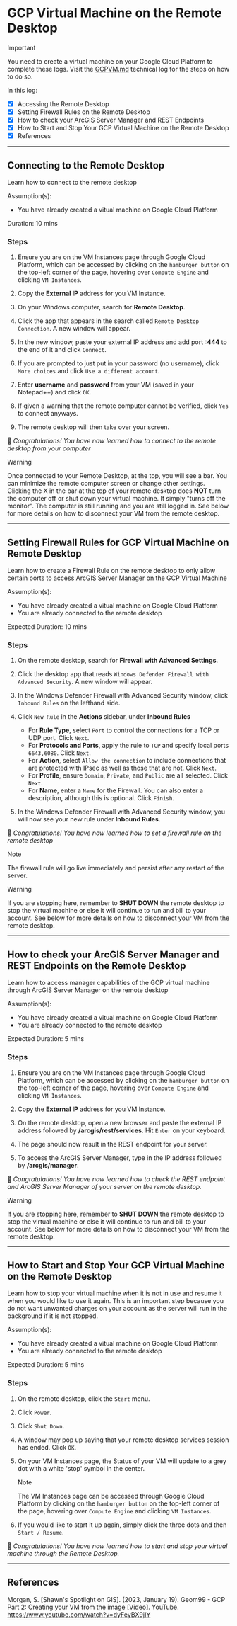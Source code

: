 # GCP Virtual Machine on the Remote Desktop

> [!IMPORTANT]
> You need to create a virtual machine on your Google Cloud Platform to complete these logs. Visit the [GCPVM.md](/GCPVM.md) technical log for the steps on how to do so.

In this log:

- [x] Accessing the Remote Desktop
- [x] Setting Firewall Rules on the Remote Desktop
- [x] How to check your ArcGIS Server Manager and REST Endpoints
- [x] How to Start and Stop Your GCP Virtual Machine on the Remote Desktop
- [x] References

---

## Connecting to the Remote Desktop

Learn how to connect to the remote desktop

Assumption(s):
- You have already created a vitual machine on Google Cloud Platform

Duration: 10 mins

### Steps

1. Ensure you are on the VM Instances page through Google Cloud Platform, which can be accessed by clicking on the ```hamburger button``` on the top-left corner of the page, hovering over ```Compute Engine``` and clicking ```VM Instances```.

2. Copy the **External IP** address for you VM Instance.

3. On your Windows computer, search for **Remote Desktop**.

4. Click the app that appears in the search called ```Remote Desktop Connection```. A new window will appear.

5. In the new window, paste your external IP address and add port **:444** to the end of it and click ```Connect```.

6. If you are prompted to just put in your password (no username), click ```More choices``` and click ```Use a different account```.

7. Enter **username** and **password** from your VM (saved in your Notepad++) and click ```OK```.

8. If given a warning that the remote computer cannot be verified, click ```Yes``` to connect anyways.

9. The remote desktop will then take over your screen.

:tada: *Congratulations! You have now learned how to connect to the remote desktop from your computer*

> [!WARNING]
> Once connected to your Remote Desktop, at the top, you will see a bar. You can minimize the remote computer screen or change other settings. Clicking the X in the bar at the top of your remote desktop does **NOT** turn the computer off or shut down your virtual machine. It simply "turns off the monitor". The computer is still running and you are still logged in.
> See below for more details on how to disconnect your VM from the remote desktop.

---

## Setting Firewall Rules for GCP Virtual Machine on Remote Desktop

Learn how to create a Firewall Rule on the remote desktop to only allow certain ports to access ArcGIS Server Manager on the GCP Virtual Machine

Assumption(s):
- You have already created a vitual machine on Google Cloud Platform
- You are already connected to the remote desktop

Expected Duration: 10 mins

### Steps

1. On the remote desktop, search for **Firewall with Advanced Settings**.

2. Click the desktop app that reads ```Windows Defender Firewall with Advanced Security```. A new window will appear.

3. In the Windows Defender Firewall with Advanced Security window, click ```Inbound Rules``` on the lefthand side.

4. Click ```New Rule``` in the **Actions** sidebar, under **Inbound Rules**
    - For **Rule Type**, select ```Port``` to control the connections for a TCP or UDP port. Click ```Next```.
    - For **Protocols and Ports**, apply the rule to ```TCP``` and specify local ports ```6643,6080```. Click ```Next```.
    - For **Action**, select ```Allow the connection``` to include connections that are protected with IPsec as well as those that are not. Click ```Next```.
    - For **Profile**, ensure ```Domain```, ```Private```, and ```Public``` are all selected. Click ```Next```.
    - For **Name**, enter a ```Name``` for the Firewall. You can also enter a description, although this is optional. Click ```Finish```. 

5. In the Windows Defender Firewall with Advanced Security window, you will now see your new rule under **Inbound Rules**.

:tada: *Congratulations! You have now learned how to set a firewall rule on the remote desktop*
    
> [!NOTE] 
> The firewall rule will go live immediately and persist after any restart of the server. 

> [!WARNING]
> If you are stopping here, remember to **SHUT DOWN** the remote desktop to stop the virtual machine or else it will continue to run and bill to your account.
> See below for more details on how to disconnect your VM from the remote desktop.

---

## How to check your ArcGIS Server Manager and REST Endpoints on the Remote Desktop

Learn how to access manager capabilities of the GCP virtual machine through ArcGIS Server Manager on the remote desktop

Assumption(s):
- You have already created a vitual machine on Google Cloud Platform
- You are already connected to the remote desktop

Expected Duration: 5 mins

### Steps

1. Ensure you are on the VM Instances page through Google Cloud Platform, which can be accessed by clicking on the ```hamburger button``` on the top-left corner of the page, hovering over ```Compute Engine``` and clicking ```VM Instances```.

2. Copy the **External IP** address for you VM Instance.

3. On the remote desktop, open a new browser and paste the external IP address followed by **/arcgis/rest/services**. Hit ```Enter``` on your keyboard.

4. The page should now result in the REST endpoint for your server.

5. To access the ArcGIS Server Manager, type in the IP address followed by **/arcgis/manager**.

:tada: *Congratulations! You have now learned how to check the REST endpoint and ArcGIS Server Manager of your server on the remote desktop.*

> [!WARNING]
> If you are stopping here, remember to **SHUT DOWN** the remote desktop to stop the virtual machine or else it will continue to run and bill to your account.
> See below for more details on how to disconnect your VM from the remote desktop.

---

## How to Start and Stop Your GCP Virtual Machine on the Remote Desktop

Learn how to stop your virtual machine when it is not in use and resume it when you would like to use it again. This is an important step because you do not want unwanted charges on your account as the server will run in the background if it is not stopped.

Assumption(s):
- You have already created a vitual machine on Google Cloud Platform
- You are already connected to the remote desktop

Expected Duration: 5 mins

### Steps 

1. On the remote desktop, click the ```Start``` menu.

2. Click ```Power```.

3. Click ```Shut Down```.

4. A window may pop up saying that your remote desktop services session has ended. Click ```OK```.

5. On your VM Instances page, the Status of your VM will update to a grey dot with a white 'stop' symbol in the center.

    > [!NOTE] 
    > The VM Instances page can be accessed through Google Cloud Platform by clicking on the ```hamburger button``` on the top-left corner of the page, hovering over ```Compute Engine``` and clicking ```VM Instances```.

6. If you would like to start it up again, simply click the three dots and then ```Start / Resume```.

:tada: *Congratulations! You have now learned how to start and stop your virtual machine through the Remote Desktop.*

---

## References

Morgan, S. [Shawn's Spotlight on GIS]. (2023, January 19). Geom99 - GCP Part 2: Creating your VM from the image [Video]. YouTube. https://www.youtube.com/watch?v=dyFeyBX9jIY